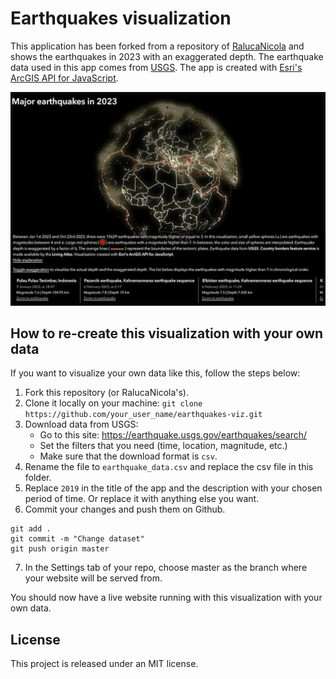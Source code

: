 # Earthquakes visualization

This application has been forked from a repository of [RalucaNicola](https://github.com/RalucaNicola/earthquakes-viz) and shows the earthquakes in 2023 with an exaggerated depth. The earthquake data used in this app comes from [USGS](https://earthquake.usgs.gov/earthquakes/search/). The app is created with [Esri's ArcGIS API for JavaScript](https://developers.arcgis.com/javascript).

[![app-screenshot](./app-screenshot-2023.png)](https://enricator.github.io/earthquakes-viz/)

## How to re-create this visualization with your own data

If you want to visualize your own data like this, follow the steps below:

1. Fork this repository (or RalucaNicola's).
2. Clone it locally on your machine:
   `git clone https://github.com/your_user_name/earthquakes-viz.git`
3. Download data from USGS:
   - Go to this site: https://earthquake.usgs.gov/earthquakes/search/
   - Set the filters that you need (time, location, magnitude, etc.)
   - Make sure that the download format is `csv`.
4. Rename the file to `earthquake_data.csv` and replace the csv file in this folder.
5. Replace `2019` in the title of the app and the description with your chosen
   period of time. Or replace it with anything else you want.
6. Commit your changes and push them on Github.

```
git add .
git commit -m "Change dataset"
git push origin master
```

7. In the Settings tab of your repo, choose master as the branch where your website will be served from.

You should now have a live website running with this visualization with your own data.

## License

This project is released under an MIT license.
